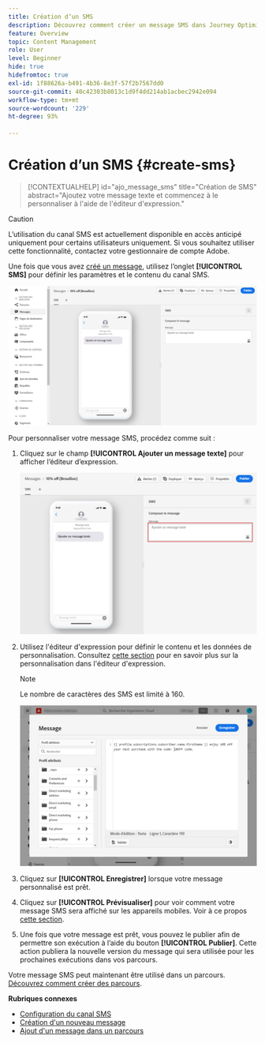 ```yaml
---
title: Création dʼun SMS
description: Découvrez comment créer un message SMS dans Journey Optimizer
feature: Overview
topic: Content Management
role: User
level: Beginner
hide: true
hidefromtoc: true
exl-id: 1f88626a-b491-4b36-8e3f-57f2b7567dd0
source-git-commit: 40c42303b8013c1d9f4dd214ab1acbec2942e094
workflow-type: tm+mt
source-wordcount: '229'
ht-degree: 93%

---
```


# Création dʼun SMS {#create-sms}

>[!CONTEXTUALHELP]
>id="ajo_message_sms"
>title="Création de SMS"
>abstract="Ajoutez votre message texte et commencez à le personnaliser à l&#39;aide de l&#39;éditeur d&#39;expression."


>[!CAUTION]
>
> Lʼutilisation du canal SMS est actuellement disponible en accès anticipé uniquement pour certains utilisateurs uniquement. Si vous souhaitez utiliser cette fonctionnalité, contactez votre gestionnaire de compte Adobe.

Une fois que vous avez [créé un message](get-started-content.md), utilisez lʼonglet **[!UICONTROL SMS]** pour définir les paramètres et le contenu du canal SMS.

![](assets/sms_1.png)

Pour personnaliser votre message SMS, procédez comme suit :

1. Cliquez sur le champ **[!UICONTROL Ajouter un message texte]** pour afficher lʼéditeur dʼexpression.

   ![](assets/sms_3.png)

1. Utilisez l&#39;éditeur d&#39;expression pour définir le contenu et les données de personnalisation. Consultez [cette section](../personalization/personalize.md) pour en savoir plus sur la personnalisation dans l&#39;éditeur d&#39;expression.

   >[!NOTE]
   >
   > Le nombre de caractères des SMS est limité à 160.

   ![](assets/sms_2.png)

1. Cliquez sur **[!UICONTROL Enregistrer]** lorsque votre message personnalisé est prêt.

1. Cliquez sur **[!UICONTROL Prévisualiser]** pour voir comment votre message SMS sera affiché sur les appareils mobiles. Voir à ce propos [cette section](../design/preview.md).

1. Une fois que votre message est prêt, vous pouvez le publier afin de permettre son exécution à lʼaide du bouton **[!UICONTROL Publier]**. Cette action publiera la nouvelle version du message qui sera utilisée pour les prochaines exécutions dans vos parcours.

Votre message SMS peut maintenant être utilisé dans un parcours. [Découvrez comment créer des parcours](../building-journeys/journey-gs.md).

**Rubriques connexes**

* [Configuration du canal SMS](../configuration/sms-configuration.md)
* [Création d&#39;un nouveau message](get-started-content.md)
* [Ajout d&#39;un message dans un parcours](../building-journeys/journeys-message.md)
